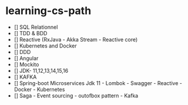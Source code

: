 # learning-cs-path
- [] SQL Relationnel
- [] TDD & BDD
- [] Reactive (RxJava - Akka Stream - Reactive core)
- [] Kubernetes and Docker
- [] DDD
- [] Angular
- [] Mockito
- [] JDK- 11,12,13,14,15,16
- [] KAFKA
- [] Spring-boot Microservices Jdk 11 - Lombok - Swagger - Reactive - Docker - Kubernetes
- [] Saga - Event sourcing - outofbox pattern - Kafka
